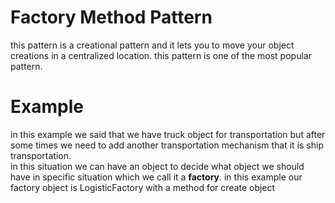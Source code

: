 # Factory Method Pattern

this pattern is a creational pattern and it lets you to move your object creations in a centralized location.
this pattern is one of the most popular pattern.

# Example
in this example we said that we have truck object for transportation but after some times we need to add another transportation mechanism that it is ship transportation.<br/>
in this situation we can have an object to decide what object we should have in specific situation which we call it a **factory**.
in this example our factory object is LogisticFactory with a method for create object
